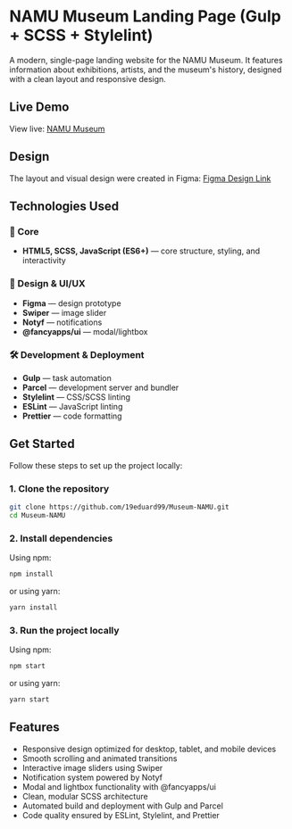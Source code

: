 # NAMU Museum Landing Page (Gulp + SCSS + Stylelint)

A modern, single-page landing website for the NAMU Museum. It features information about exhibitions, artists, and the museum's history, designed with a clean layout and responsive design.

## Live Demo

View live: [NAMU Museum](https://19eduard99.github.io/Museum-NAMU/)

## Design

The layout and visual design were created in Figma: [Figma Design Link](<https://www.figma.com/file/cRBCqE06cDrY3s4jX7h3iY/%D0%9D%D0%90%D0%9C%D0%A3-(Edit)?node-id=0%3A1>)

## Technologies Used

### 🧱 Core

- **HTML5, SCSS, JavaScript (ES6+)** — core structure, styling, and interactivity

### 🎨 Design & UI/UX

- **Figma** — design prototype
- **Swiper** — image slider
- **Notyf** — notifications
- **@fancyapps/ui** — modal/lightbox

### 🛠 Development & Deployment

- **Gulp** — task automation
- **Parcel** — development server and bundler
- **Stylelint** — CSS/SCSS linting
- **ESLint** — JavaScript linting
- **Prettier** — code formatting

## Get Started

Follow these steps to set up the project locally:

### 1. Clone the repository

```bash
git clone https://github.com/19eduard99/Museum-NAMU.git
cd Museum-NAMU
```

### 2. Install dependencies

Using npm:

```bash
npm install
```

or using yarn:

```bash
yarn install
```

### 3. Run the project locally

Using npm:

```bash
npm start
```

or using yarn:

```bash
yarn start
```

## Features

- Responsive design optimized for desktop, tablet, and mobile devices
- Smooth scrolling and animated transitions
- Interactive image sliders using Swiper
- Notification system powered by Notyf
- Modal and lightbox functionality with @fancyapps/ui
- Clean, modular SCSS architecture
- Automated build and deployment with Gulp and Parcel
- Code quality ensured by ESLint, Stylelint, and Prettier
